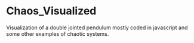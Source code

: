 # Chaos_Visualized

Visualization of a double jointed pendulum mostly coded in javascript and some other examples of chaotic systems. 
